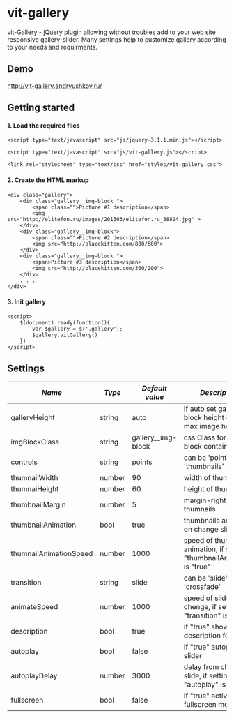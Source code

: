 
# vit-gallery

vit-Gallery - jQuery plugin allowing without troubles add to your web site responsive gallery-slider. Many settings help to customize gallery according to your needs and requirments.

## Demo

<http://vit-gallery.andryushkov.ru/>

## Getting started

#### 1. Load the required files 
```
<script type="text/javascript" src="js/jquery-3.1.1.min.js"></script> 

<script type="text/javascript" src="js/vit-gallery.js"></script>

<link rel="stylesheet" type="text/css" href="styles/vit-gallery.css">
```
#### 2. Create the HTML markup
```
<div class="gallery">
    <div class="gallery__img-block ">
        <span class="">Picture #1 description</span>
        <img src="http://elitefon.ru/images/201503/elitefon.ru_38824.jpg" >
    </div>
    <div class="gallery__img-block">
        <span class="">Picture #2 description</span>
        <img src="http://placekitten.com/800/600">
    </div>
    <div class="gallery__img-block ">
        <span>Picture #3 description</span>
        <img src="http://placekitten.com/360/200">
    </div>
    . . .
</div>
```
#### 3. Init gallery 
```
<script>  
    $(document).ready(function(){
        var $gallery = $('.gallery');
        $gallery.vitGallery()
    })  
</script>
```

## Settings
*Name*  | *Type* | *Default value* | *Description*
--------|--------|-----------------|---------------------
galleryHeight | string | auto | if auto set gallery block height equally max image height
imgBlockClass | string | gallery__img-block | css Class for image block container
controls | string | points | can be 'points', 'thumbnails'
thumnailWidth | number | 90 | width of thumnails
thumnaiHeight | number | 60 | height of thumnails
thumbnailMargin | number | 5 | margin-right of thumnails
thumbnailAnimation | bool | true | thumbnails animation on change slide
thumnailAnimationSpeed | number | 1000 | speed of thumbnails animation, if setting "thumbnailAnimation" is "true" 
transition | string | slide | can be 'slide', 'crossfade'
animateSpeed | number | 1000 | speed of slide chenge, if settings "transition" is "slide" 
description | bool | true | if "true" show the description for slides
autoplay | bool | false | if "true" autoplay slider
autoplayDelay | number | 3000 | delay from change slide, if setting "autoplay" is "true"
fullscreen | bool | false | if "true" activate fullscreen mode
